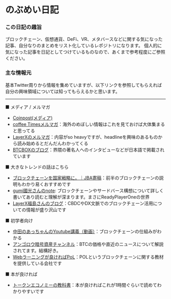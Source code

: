 # のぶめい日記

### この日記の趣旨
ブロックチェーン、仮想通貨、DeFi、VR、メタバースなどに関する気になった記事、自分なりのまとめをリスト化しているレポジトリになります。
個人的に気になった記事を日記としてつけているものなので、あくまで参考程度にご参照ください。

### 主な情報元
基本Twitter周りから情報を集めていますが、以下リンクを参照してもらえれば自分の興味領域については知ってもらえるかと思います。


---
■ メディア / メルマガ
- [Coinpost(メディア)](https://coinpost.jp/)
- [coffee Timesメルマガ](https://www.mag2.com/m/0001681756)：海外のめぼしい情報はこれを見ておけば大体集まると思ってる
- [LayerXのメルマガ](https://layerxnews.substack.com/)：内容がso heavyですが、headlineを興味のあるものから読み始めるとだんだんわかってくる
- [BTCBOXのブログ](https://blog.btcbox.jp/archives/category/blog)：界隈の著名人へのインタビューなどが日本語で掲載されています

■ 大きなトレンドの話はこちら
- [ブロックチェーンを国家戦略に。｜JBA寄稿](https://coinpost.jp/?p=189558)：前半のブロックチェーンの説明もわかり易くおすすめです
- [gumi國光さんのnote](https://note.com/hkunimitsu/n/n4898e7daea73): ブロックチェーンやサードバース構想について詳しく書いてあり読むと理解が深まります。まさにReadyPlayerOneの世界
- [LayerX福島さんのブログ](https://note.com/fukkyy)：CBDCやDX文脈でのブロックチェーン活用についての情報が盛り沢山です

■ 初学者向け
- [中田のあっちゃんのYoutube講義（動画）](https://www.youtube.com/c/NKTofficial/search?query=%E3%83%96%E3%83%AD%E3%83%83%E3%82%AF%E3%83%81%E3%82%A7%E3%83%BC%E3%83%B3)：ブロックチェーンの仕組みがわかる
- [アンゴロウ暗号資産チャンネル](https://www.youtube.com/channel/UClb7Z9Bc3nBpawctMmJqfvw)：BTCの価格や直近のニュースについて解説されてます。結構好き。
- [Webラーニングが良ければPoL](https://pol.techtec.world/)：POLというブロックチェーンに関する教材を提供している会社です

■ 本が良ければ
- [トークンエコノミーの教科書](https://www.amazon.co.jp/%E3%83%88%E3%83%BC%E3%82%AF%E3%83%B3%E3%82%A8%E3%82%B3%E3%83%8E%E3%83%9F%E3%83%BC%E3%83%93%E3%82%B8%E3%83%8D%E3%82%B9%E3%81%AE%E6%95%99%E7%A7%91%E6%9B%B8-%E9%AB%98-%E6%A6%AE%E9%83%81/dp/4046042141)：本が良ければこれが1時間ぐらいで読めてわかりやすいです
